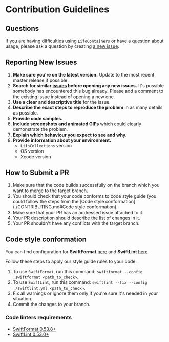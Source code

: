 # Contribution Guidelines

## Questions

If you are having difficulties using `LifoContainers` or have a question about usage, please ask a question by creating [a new issue](https://github.com/Shadowman405/LifoCollections/issues/new). 

## Reporting New Issues

1. **Make sure you're on the latest version.** Update to the most recent master release if possible.
2. **Search for similar [issues](https://github.com/Shadowman405/LifoCollections/issues) before opening any new issues.** It's possible somebody has encountered this bug already. Please add a comment to the existing issue instead of opening a new one.
3. **Use a clear and descriptive title** for the issue.
4. **Describe the exact steps to reproduce the problem** in as many details as possible.
4. **Provide code samples.**
5. **Include screenshots and animated GIFs** which could clearly demonstrate the problem.
6. **Explain which behaviour you expect to see and why.**
7. **Provide information about your environment.**
    - `LifoCollections` version
    - OS version
    - Xcode version
    
## How to Submit a PR

1. Make sure that the code builds successfully on the branch which you want to merge to the target branch.
1. You should check that your code conforms to code style guide (you could follow the steps from the [Code style conformation](./CONTRIBUTING.md#Code style conformation).
1. Make sure that your PR has an addressed issue attached to it.
1. Your PR description should describe the list of changes in it.
1. Your PR shouldn't have any conflicts with the target branch.

## Code style conformation

You can find configuration for **SwiftFormat**  [here](./.swiftformat) and **SwiftLint** [here](./.swiftlint) 

Follow these steps to apply our style guide rules to your code:
1. To use `SwiftFormat`, run this command: `swiftformat --config .swiftformat <path_to_check>`.
1. To use `SwiftLint`, run this command: `swiftlint --fix --config ./swiftlint.yml <path_to_check>`.
1. Fix all warnings or ignore them only if you're sure it's needed in your situation.
1. Commit the changes to your branch.

### Code linters requirements

- [SwiftFormat 0.53.8+](https://github.com/nicklockwood/SwiftFormat)
- [SwiftLint 0.53.0+](https://github.com/realm/SwiftLint)
